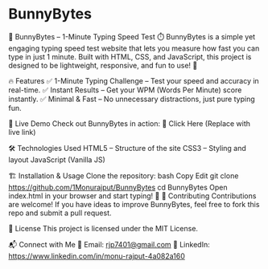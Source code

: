 # BunnyBytes

🐇 BunnyBytes – 1-Minute Typing Speed Test ⏱️
BunnyBytes is a simple yet engaging typing speed test website that lets you measure how fast you can type in just 1 minute. Built with HTML, CSS, and JavaScript, this project is designed to be lightweight, responsive, and fun to use! 🚀

🔥 Features
✅ 1-Minute Typing Challenge – Test your speed and accuracy in real-time.
✅ Instant Results – Get your WPM (Words Per Minute) score instantly.
✅ Minimal & Fast – No unnecessary distractions, just pure typing fun.

🚀 Live Demo
Check out BunnyBytes in action: 🔗 Click Here (Replace with live link)

🛠️ Technologies Used
HTML5 – Structure of the site
CSS3 – Styling and layout
JavaScript (Vanilla JS)

🏗️ Installation & Usage
Clone the repository:
bash
Copy
Edit
git clone https://github.com/1Monurajput/BunnyBytes
cd BunnyBytes
Open index.html in your browser and start typing! 🎯
🤝 Contributing
Contributions are welcome! If you have ideas to improve BunnyBytes, feel free to fork this repo and submit a pull request.

📜 License
This project is licensed under the MIT License.

📬 Connect with Me
📧 Email: rjp7401@gmail.com
🔗 LinkedIn: https://www.linkedin.com/in/monu-rajput-4a082a160

